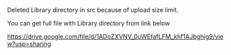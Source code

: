 Deleted Library directory in src because of upload size limit.

You can get full file with Library directory from link below

https://drive.google.com/file/d/1ADoZXVNV_0uWEfafLFM_khf1AJbghig9/view?usp=sharing

